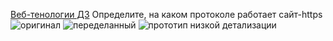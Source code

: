 [Веб-тенологии ДЗ](https://github.com/Kr1st1s100500/WebTechnologiesHomework/assets/117847089/2d01f305-22dc-4e70-80cf-562f51c3ad36)
Определите, на каком протоколе работает сайт-https
![оригинал](https://github.com/Kr1st1s100500/WebTechnologiesHomework/assets/117847089/d470fbf5-47d9-44cd-9ed4-821caab81e80)
![переделанный](https://github.com/Kr1st1s100500/WebTechnologiesHomework/assets/117847089/e1ad1b81-aac7-45d4-8e21-e97607baaf88)
![прототип низкой детализации](https://github.com/Kr1st1s100500/WebTechnologiesHomework/assets/117847089/38bf69c1-6a5a-42f4-9cfb-89f9157dc398)
